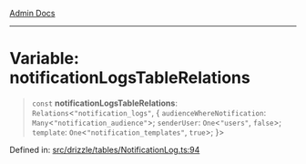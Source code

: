 [Admin Docs](/)

***

# Variable: notificationLogsTableRelations

> `const` **notificationLogsTableRelations**: `Relations`\<`"notification_logs"`, \{ `audienceWhereNotification`: `Many`\<`"notification_audience"`\>; `senderUser`: `One`\<`"users"`, `false`\>; `template`: `One`\<`"notification_templates"`, `true`\>; \}\>

Defined in: [src/drizzle/tables/NotificationLog.ts:94](https://github.com/Sourya07/talawa-api/blob/cfbd515d04ffba748b09232a33807f1845dd1878/src/drizzle/tables/NotificationLog.ts#L94)
